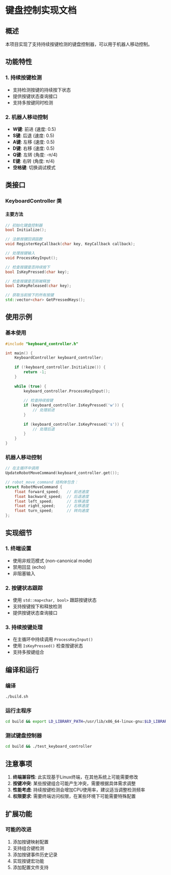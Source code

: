 # 键盘控制实现文档

## 概述

本项目实现了支持持续按键检测的键盘控制器，可以用于机器人移动控制。

## 功能特性

### 1. 持续按键检测
- 支持检测按键的持续按下状态
- 提供按键状态查询接口
- 支持多按键同时检测

### 2. 机器人移动控制
- **W键**: 前进 (速度: 0.5)
- **S键**: 后退 (速度: 0.5)  
- **A键**: 左移 (速度: 0.5)
- **D键**: 右移 (速度: 0.5)
- **Q键**: 左转 (角度: -π/4)
- **E键**: 右转 (角度: π/4)
- **空格键**: 切换调试模式

## 类接口

### KeyboardController 类

#### 主要方法
```cpp
// 初始化键盘控制器
bool Initialize();

// 注册按键回调函数
void RegisterKeyCallback(char key, KeyCallback callback);

// 处理按键输入
void ProcessKeyInput();

// 检查按键是否持续按下
bool IsKeyPressed(char key);

// 检查按键是否刚被释放
bool IsKeyReleased(char key);

// 获取当前按下的所有按键
std::vector<char> GetPressedKeys();
```

## 使用示例

### 基本使用
```cpp
#include "keyboard_controller.h"

int main() {
    KeyboardController keyboard_controller;
    
    if (!keyboard_controller.Initialize()) {
        return -1;
    }
    
    while (true) {
        keyboard_controller.ProcessKeyInput();
        
        // 检查持续按键
        if (keyboard_controller.IsKeyPressed('w')) {
            // 处理前进
        }
        
        if (keyboard_controller.IsKeyPressed('s')) {
            // 处理后退
        }
    }
}
```

### 机器人移动控制
```cpp
// 在主循环中调用
UpdateRobotMoveCommand(keyboard_controller.get());

// robot_move_command 结构体包含：
struct RobotMoveCommand {
    float forward_speed;   // 前进速度
    float backward_speed;  // 后退速度
    float left_speed;      // 左移速度
    float right_speed;     // 右移速度
    float turn_speed;      // 转向速度
};
```

## 实现细节

### 1. 终端设置
- 使用非规范模式 (non-canonical mode)
- 禁用回显 (echo)
- 非阻塞输入

### 2. 按键状态跟踪
- 使用 `std::map<char, bool>` 跟踪按键状态
- 支持按键按下和释放检测
- 提供按键状态查询接口

### 3. 持续按键处理
- 在主循环中持续调用 `ProcessKeyInput()`
- 使用 `IsKeyPressed()` 检查按键状态
- 支持多按键组合

## 编译和运行

### 编译
```bash
./build.sh
```

### 运行主程序
```bash
cd build && export LD_LIBRARY_PATH=/usr/lib/x86_64-linux-gnu:$LD_LIBRARY_PATH && ./Lite_motion
```

### 测试键盘控制器
```bash
cd build && ./test_keyboard_controller
```

## 注意事项

1. **终端兼容性**: 此实现基于Linux终端，在其他系统上可能需要修改
2. **按键冲突**: 某些按键组合可能产生冲突，需要根据具体需求调整
3. **性能考虑**: 持续按键检测会增加CPU使用率，建议适当调整检测频率
4. **权限要求**: 需要终端访问权限，在某些环境下可能需要特殊配置

## 扩展功能

### 可能的改进
1. 添加按键映射配置
2. 支持组合键检测
3. 添加按键事件历史记录
4. 实现按键宏功能
5. 添加配置文件支持 